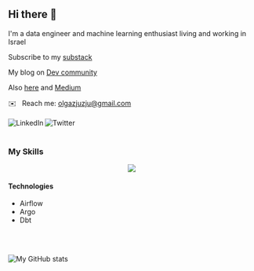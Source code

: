 ## Hi there 👋

I'm a data engineer and machine learning enthusiast living and working in Israel

Subscribe to my [substack](https://olgabraginskaya.substack.com/)

My blog on [Dev community](https://dev.to/olgabraginskaya)

Also [here](https://www.datobra.com/) and [Medium](https://olgabraginskaya.medium.com/)


✉️&nbsp;&nbsp;&nbsp;Reach me: olgazjuzju@gmail.com 
<br />
<br />
<a href="https://www.linkedin.com/in/olgabraginskaya/" target='_blank'>
  <img align="left" alt="LinkedIn" src="https://img.shields.io/badge/LinkedIn-0077B5?style=for-the-badge&logo=linkedin&logoColor=white" />
</a>
<a href="https://twitter.com/olgazju_dev" target='_blank'>
  <img align="left" alt="Twitter" src="https://img.shields.io/badge/Twitter-1DA1F2?style=for-the-badge&logo=twitter&logoColor=white" />
</a>
<br />
<br />
### My Skills

<p align="center">
  <a href="https://skillicons.dev">
    <img src="https://skillicons.dev/icons?i=py,aws,gcp,kubernetes,kafka,docker" />
  </a>
</p>

#### Technologies

- Airflow
- Argo
- Dbt

<br />
<br />

![My GitHub stats](https://github-readme-stats.vercel.app/api?username=olgazju&count_private=true&theme=graywhite)


<!--
**olgazju/olgazju** is a ✨ _special_ ✨ repository because its `README.md` (this file) appears on your GitHub profile.

Here are some ideas to get you started:

- 🔭 I’m currently working on ...
- 🌱 I’m currently learning ...
- 👯 I’m looking to collaborate on ...
- 🤔 I’m looking for help with ...
- 💬 Ask me about ...
- 📫 How to reach me: ...
- 😄 Pronouns: ...
- ⚡ Fun fact: ...
-->
